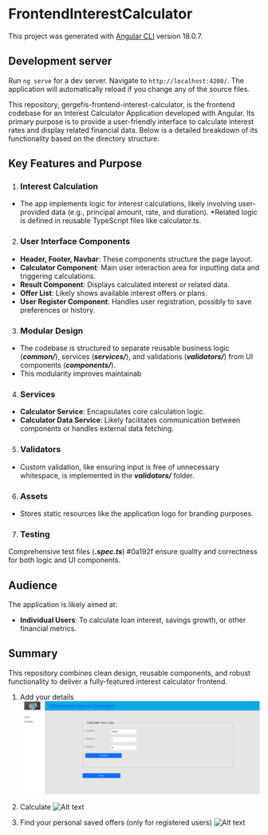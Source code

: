 # FrontendInterestCalculator

This project was generated with [Angular CLI](https://github.com/angular/angular-cli) version 18.0.7.

## Development server

Run `ng serve` for a dev server. Navigate to `http://localhost:4200/`. The application will automatically reload if you change any of the source files.

This repository, gergefis-frontend-interest-calculator, is the frontend codebase for an Interest Calculator Application developed with Angular. Its primary purpose is to provide a user-friendly interface to calculate interest rates and display related financial data. Below is a detailed breakdown of its functionality based on the directory structure:

## Key Features and Purpose

1. ### Interest Calculation
* The app implements logic for interest calculations, likely involving user-provided data (e.g., principal amount, rate, and duration).
*Related logic is defined in reusable TypeScript files like calculator.ts.

2. ### User Interface Components
* **Header, Footer, Navbar**: These components structure the page layout.
* **Calculator Component**: Main user interaction area for inputting data and triggering calculations.
* **Result Component**: Displays calculated interest or related data.
* **Offer List**: Likely shows available interest offers or plans.
* **User Register Component**: Handles user registration, possibly to save preferences or history.

3. ### Modular Design

* The codebase is structured to separate reusable business logic (***common/***), services (***services/***), and validations (***validators/***) from UI components (***components/***).
* This modularity improves maintainab

4. ### Services

* **Calculator Service**: Encapsulates core calculation logic.
* **Calculator Data Service**: Likely facilitates communication between components or handles external data fetching.

5. ### Validators

* Custom validation, like ensuring input is free of unnecessary whitespace, is implemented in the ***validators/*** folder.

6. ### Assets

* Stores static resources like the application logo for branding purposes.

7. ### Testing

Comprehensive test files (***.spec.ts***) #0a192f ensure quality and correctness for both logic and UI components.

## Audience
The application is likely aimed at:

* **Individual Users**: To calculate loan interest, savings growth, or other financial metrics.

## Summary
This repository combines clean design, reusable components, and robust functionality to deliver a fully-featured interest calculator frontend.


1. Add  your details
![Alt text](src/assets/details/1-add-info.png)

2. Calculate
![Alt text](../frontend-interest-calculator/src/assets/details/2-result.png)

3. Find your personal saved offers (only for registered users)
![Alt text](../frontend-interest-calculator/src/assets/details/offer.png)